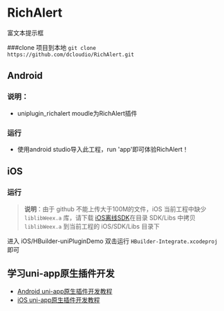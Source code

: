 # RichAlert
富文本提示框

###clone 项目到本地
`git clone https://github.com/dcloudio/RichAlert.git`


## Android

### 说明：
 + uniplugin_richalert moudle为RichAlert插件
 
### 运行
 + 使用android studio导入此工程，run 'app'即可体验RichAlert！


## iOS
### 运行
> **说明**：由于 github 不能上传大于100M的文件，iOS 当前工程中缺少 `liblibWeex.a` 库，请下载 [iOS离线SDK](http://ask.dcloud.net.cn/docs/#//ask.dcloud.net.cn/article/103)在目录 SDK/Libs 中拷贝 `liblibWeex.a` 到当前工程的 iOS/SDK/Libs 目录下

进入 iOS/HBuilder-uniPluginDemo 双击运行 `HBuilder-Integrate.xcodeproj` 即可


## 学习uni-app原生插件开发
 + [Android uni-app原生插件开发教程](https://ask.dcloud.net.cn/article/35416)
 + [iOS uni-app原生插件开发教程](https://ask.dcloud.net.cn/article/35415)